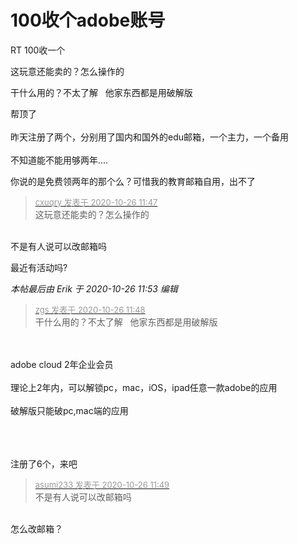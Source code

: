 # 100收个adobe账号


RT 100收一个

这玩意还能卖的？怎么操作的

干什么用的？不太了解&nbsp; &nbsp;他家东西都是用破解版

帮顶了<br />
<br />
昨天注册了两个，分别用了国内和国外的edu邮箱，一个主力，一个备用<br />
<br />
不知道能不能用够两年....

你说的是免费领两年的那个么？可惜我的教育邮箱自用，出不了

<div class="quote"><blockquote><font size="2"><a href="https://www.hostloc.com/forum.php?mod=redirect&amp;goto=findpost&amp;pid=9353299&amp;ptid=758524" target="_blank"><font color="#999999">cxuqry 发表于 2020-10-26 11:47</font></a></font><br />
这玩意还能卖的？怎么操作的</blockquote></div><br />
不是有人说可以改邮箱吗

最近有活动吗?

<i class="pstatus"> 本帖最后由 Erik 于 2020-10-26 11:53 编辑 </i><br />
<div class="quote"><blockquote><font size="2"><a href="https://www.hostloc.com/forum.php?mod=redirect&amp;goto=findpost&amp;pid=9353301&amp;ptid=758524" target="_blank"><font color="#999999">zgs 发表于 2020-10-26 11:48</font></a></font><br />
干什么用的？不太了解&nbsp; &nbsp;他家东西都是用破解版</blockquote></div><br />
<br />
adobe cloud 2年企业会员<br />
<br />
理论上2年内，可以解锁pc，mac，iOS，ipad任意一款adobe的应用<br />
<br />
破解版只能破pc,mac端的应用<br />
<br />
<br />
<br />


注册了6个，来吧

<div class="quote"><blockquote><font size="2"><a href="https://www.hostloc.com/forum.php?mod=redirect&amp;goto=findpost&amp;pid=9353308&amp;ptid=758524" target="_blank"><font color="#999999">asumi233 发表于 2020-10-26 11:49</font></a></font><br />
不是有人说可以改邮箱吗</blockquote></div><br />
怎么改邮箱？
